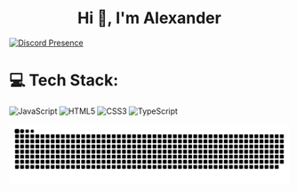 <h1 align="center">Hi 👋, I'm Alexander</h1>
<p align="left">
</p>

[![Discord Presence](https://lanyard.cnrad.dev/api/560902202336477186)](https://discord.com/users/:id)

# 💻 Tech Stack:
![JavaScript](https://img.shields.io/badge/javascript-%23323330.svg?style=for-the-badge&logo=javascript&logoColor=%23F7DF1E) ![HTML5](https://img.shields.io/badge/html5-%23E34F26.svg?style=for-the-badge&logo=html5&logoColor=white) ![CSS3](https://img.shields.io/badge/css3-%231572B6.svg?style=for-the-badge&logo=css3&logoColor=white) ![TypeScript](https://img.shields.io/badge/typescript-%23007ACC.svg?style=for-the-badge&logo=typescript&logoColor=white)

<picture>
  <source media="(prefers-color-scheme: dark)" srcset="https://raw.githubusercontent.com/AlexanderZirngast/AlexanderZirngast/output/github-snake-dark.svg" />
  <source media="(prefers-color-scheme: light)" srcset="https://raw.githubusercontent.com/AlexanderZirngast/AlexanderZirngast/output/github-snake.svg" />
  <img alt="github-snake" src="https://raw.githubusercontent.com/AlexanderZirngast/AlexanderZirngast/output/github-snake.svg" />
</picture>







